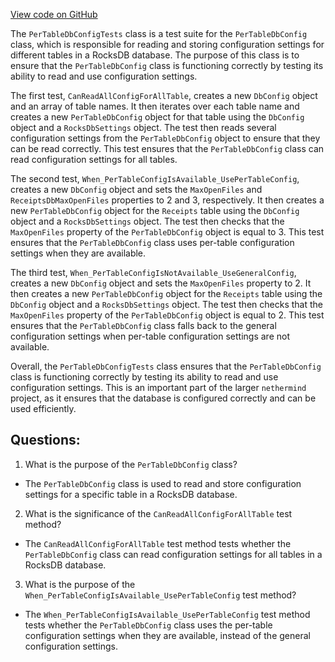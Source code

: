 [View code on GitHub](https://github.com/nethermindeth/nethermind/Nethermind.Db.Test/Config/PerTableDbConfigTests.cs)

The `PerTableDbConfigTests` class is a test suite for the `PerTableDbConfig` class, which is responsible for reading and storing configuration settings for different tables in a RocksDB database. The purpose of this class is to ensure that the `PerTableDbConfig` class is functioning correctly by testing its ability to read and use configuration settings.

The first test, `CanReadAllConfigForAllTable`, creates a new `DbConfig` object and an array of table names. It then iterates over each table name and creates a new `PerTableDbConfig` object for that table using the `DbConfig` object and a `RocksDbSettings` object. The test then reads several configuration settings from the `PerTableDbConfig` object to ensure that they can be read correctly. This test ensures that the `PerTableDbConfig` class can read configuration settings for all tables.

The second test, `When_PerTableConfigIsAvailable_UsePerTableConfig`, creates a new `DbConfig` object and sets the `MaxOpenFiles` and `ReceiptsDbMaxOpenFiles` properties to 2 and 3, respectively. It then creates a new `PerTableDbConfig` object for the `Receipts` table using the `DbConfig` object and a `RocksDbSettings` object. The test then checks that the `MaxOpenFiles` property of the `PerTableDbConfig` object is equal to 3. This test ensures that the `PerTableDbConfig` class uses per-table configuration settings when they are available.

The third test, `When_PerTableConfigIsNotAvailable_UseGeneralConfig`, creates a new `DbConfig` object and sets the `MaxOpenFiles` property to 2. It then creates a new `PerTableDbConfig` object for the `Receipts` table using the `DbConfig` object and a `RocksDbSettings` object. The test then checks that the `MaxOpenFiles` property of the `PerTableDbConfig` object is equal to 2. This test ensures that the `PerTableDbConfig` class falls back to the general configuration settings when per-table configuration settings are not available.

Overall, the `PerTableDbConfigTests` class ensures that the `PerTableDbConfig` class is functioning correctly by testing its ability to read and use configuration settings. This is an important part of the larger `nethermind` project, as it ensures that the database is configured correctly and can be used efficiently.
## Questions: 
 1. What is the purpose of the `PerTableDbConfig` class?
- The `PerTableDbConfig` class is used to read and store configuration settings for a specific table in a RocksDB database.

2. What is the significance of the `CanReadAllConfigForAllTable` test method?
- The `CanReadAllConfigForAllTable` test method tests whether the `PerTableDbConfig` class can read configuration settings for all tables in a RocksDB database.

3. What is the purpose of the `When_PerTableConfigIsAvailable_UsePerTableConfig` test method?
- The `When_PerTableConfigIsAvailable_UsePerTableConfig` test method tests whether the `PerTableDbConfig` class uses the per-table configuration settings when they are available, instead of the general configuration settings.